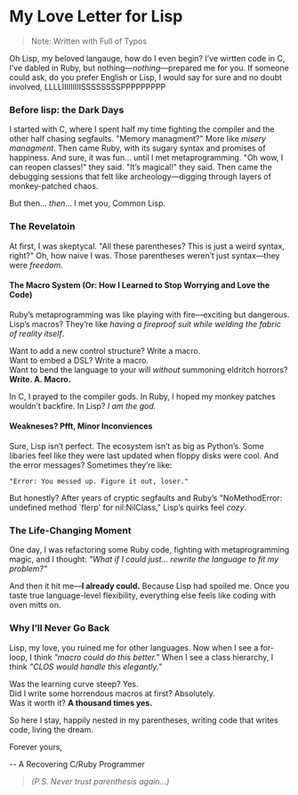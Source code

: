 # My Love Letter for Lisp 
> Note: Written with Full of Typos

Oh Lisp, my beloved langauge, how do I even begin? I’ve wirtten code in C, I’ve dabled in Ruby, but nothing—*nothing*—prepared me for you. 
If someone could ask, do you prefer English or Lisp, I would say for sure and no doubt involved, LLLLIIIIIIIIISSSSSSSSPPPPPPPPP

### Before lisp: the Dark Days  

I started with C, where I spent half my time fighting the compiler and the other half chasing segfaults. "Memory managment?" More like *misery managment*. Then came Ruby, with its sugary syntax and promises of happiness. And sure, it was fun… until I met metaprogramming. "Oh wow, I can reopen classes!" they said. "It’s magical!" they said. Then came the debugging sessions that felt like archeology—digging through layers of monkey-patched chaos.  

But then… *then*… I met you, Common Lisp.  

### The Revelatoin  

At first, I was skeptycal. "All these parentheses? This is just a weird syntax, right?" Oh, how naive I was. Those parentheses weren’t just syntax—they were *freedom*.  

#### The Macro System (Or: How I Learned to Stop Worrying and Love the Code)  

Ruby’s metaprogramming was like playing with fire—exciting but dangerous. Lisp’s macros? They’re like *having a fireproof suit while welding the fabric of reality itself*.  

Want to add a new control structure? Write a macro.  
Want to embed a DSL? Write a macro.  
Want to bend the language to your will *without* summoning eldritch horrors? **Write. A. Macro.**  

In C, I prayed to the compiler gods. In Ruby, I hoped my monkey patches wouldn’t backfire. In Lisp? *I am the god.*  

#### Weakneses? Pfft, Minor Inconviences  

Sure, Lisp isn’t perfect. The ecosystem isn’t as big as Python’s. Some libaries feel like they were last updated when floppy disks were cool. And the error messages? Sometimes they’re like:  

```  
"Error: You messed up. Figure it out, loser."  
```  

But honestly? After years of cryptic segfaults and Ruby’s "NoMethodError: undefined method `flerp' for nil:NilClass," Lisp’s quirks feel *cozy*.  

### The Life-Changing Moment  

One day, I was refactoring some Ruby code, fighting with metaprogramming magic, and I thought: *"What if I could just… rewrite the language to fit my problem?"*  

And then it hit me—**I already could.** Because Lisp had spoiled me. Once you taste true language-level flexibility, everything else feels like coding with oven mitts on.  

### Why I’ll Never Go Back

Lisp, my love, you ruined me for other languages. Now when I see a for-loop, I think *"macro could do this better."* When I see a class hierarchy, I think *"CLOS would handle this elegantly."*  

Was the learning curve steep? Yes.  
Did I write some horrendous macros at first? Absolutely.  
Was it worth it? **A thousand times yes.**  

So here I stay, happily nested in my parentheses, writing code that writes code, living the dream.  

Forever yours,  

-- A Recovering C/Ruby Programmer  
> *(P.S. Never trust parenthesis again...)*
